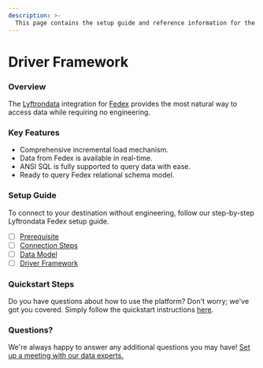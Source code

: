 ```yaml
---
description: >-
  This page contains the setup guide and reference information for the Fedex source connector.
---
```


# Driver Framework

### Overview

The [Lyftrondata](https://www.lyftrondata.com/) integration for [Fedex](None) provides the most natural way to access data while requiring no engineering.

### Key Features

* Comprehensive incremental load mechanism.
* Data from Fedex is available in real-time.&#x20;
* ANSI SQL is fully supported to query data with ease.
* Ready to query Fedex relational schema model.

### Setup Guide

To connect to your destination without engineering, follow our step-by-step Lyftrondata Fedex setup guide.

* [ ] [Prerequisite](../prerequisite.md)
* [ ] [Connection Steps](../connection-steps.md)
* [ ] [Data Model](../data-model/erd.md)
* [ ] [Driver Framework](../driver-framework/)

### Quickstart Steps

Do you have questions about how to use the platform? Don't worry; we've got you covered. Simply follow the quickstart instructions [here](../driver-framework/README.md).

### Questions? <a href="#questions" id="questions"></a>

We're always happy to answer any additional questions you may have! [Set up a meeting with our data experts.](https://www.lyftrondata.com/book-a-meeting/)


